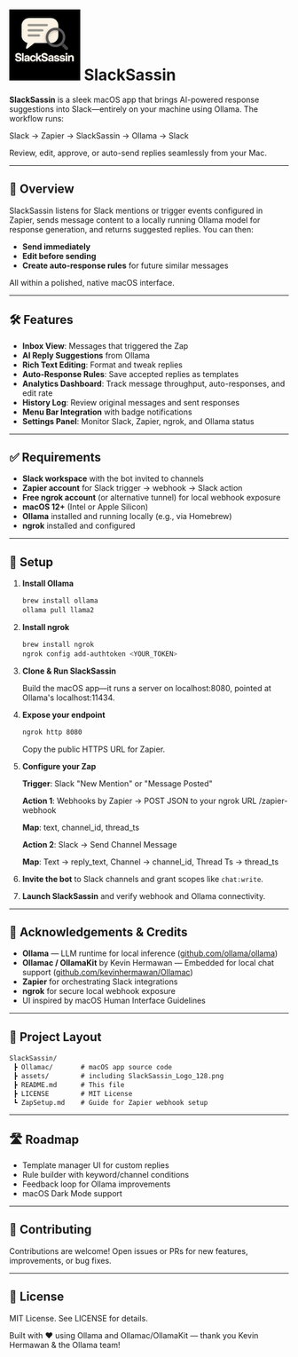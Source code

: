 # ![SlackSassin Logo](./assets/SlackSassin_Logo_128.png) SlackSassin

**SlackSassin** is a sleek macOS app that brings AI-powered response suggestions into Slack—entirely on your machine using Ollama. The workflow runs:

Slack → Zapier → SlackSassin → Ollama → Slack

Review, edit, approve, or auto-send replies seamlessly from your Mac.

---

## 🚀 Overview

SlackSassin listens for Slack mentions or trigger events configured in Zapier, sends message content to a locally running Ollama model for response generation, and returns suggested replies. You can then:

- **Send immediately**  
- **Edit before sending**  
- **Create auto-response rules** for future similar messages

All within a polished, native macOS interface.

---

## 🛠️ Features

- **Inbox View**: Messages that triggered the Zap    
- **AI Reply Suggestions** from Ollama    
- **Rich Text Editing**: Format and tweak replies    
- **Auto‑Response Rules**: Save accepted replies as templates    
- **Analytics Dashboard**: Track message throughput, auto-responses, and edit rate    
- **History Log**: Review original messages and sent responses    
- **Menu Bar Integration** with badge notifications    
- **Settings Panel**: Monitor Slack, Zapier, ngrok, and Ollama status

---

## ✅ Requirements

- **Slack workspace** with the bot invited to channels    
- **Zapier account** for Slack trigger → webhook → Slack action    
- **Free ngrok account** (or alternative tunnel) for local webhook exposure    
- **macOS 12+** (Intel or Apple Silicon)    
- **Ollama** installed and running locally (e.g., via Homebrew)    
- **ngrok** installed and configured

---

## 🔧 Setup

1. **Install Ollama**    
   ```bash
   brew install ollama
   ollama pull llama2
   ```

2. **Install ngrok**
   ```bash
   brew install ngrok
   ngrok config add-authtoken <YOUR_TOKEN>
   ```

3. **Clone & Run SlackSassin**
   
   Build the macOS app—it runs a server on localhost:8080, pointed at Ollama's localhost:11434.

4. **Expose your endpoint**
   ```bash
   ngrok http 8080
   ```
   Copy the public HTTPS URL for Zapier.

5. **Configure your Zap**
   
   **Trigger**: Slack "New Mention" or "Message Posted"
   
   **Action 1**: Webhooks by Zapier → POST JSON to your ngrok URL /zapier-webhook
   
   **Map**: text, channel_id, thread_ts
   
   **Action 2**: Slack → Send Channel Message
   
   **Map**: Text → reply_text, Channel → channel_id, Thread Ts → thread_ts

6. **Invite the bot** to Slack channels and grant scopes like `chat:write`.

7. **Launch SlackSassin** and verify webhook and Ollama connectivity.

---

## 🙌 Acknowledgements & Credits

- **Ollama** — LLM runtime for local inference ([github.com/ollama/ollama](https://github.com/ollama/ollama))
- **Ollamac / OllamaKit** by Kevin Hermawan — Embedded for local chat support ([github.com/kevinhermawan/Ollamac](https://github.com/kevinhermawan/Ollamac))
- **Zapier** for orchestrating Slack integrations
- **ngrok** for secure local webhook exposure
- UI inspired by macOS Human Interface Guidelines

---

## 📁 Project Layout

```
SlackSassin/
 ┣ Ollamac/       # macOS app source code
 ┣ assets/        # including SlackSassin_Logo_128.png
 ┣ README.md      # This file
 ┣ LICENSE        # MIT License
 ┗ ZapSetup.md    # Guide for Zapier webhook setup
```

---

## 🛣️ Roadmap

- Template manager UI for custom replies
- Rule builder with keyword/channel conditions
- Feedback loop for Ollama improvements
- macOS Dark Mode support

---

## 🤝 Contributing

Contributions are welcome! Open issues or PRs for new features, improvements, or bug fixes.

---

## 📜 License

MIT License. See LICENSE for details.

Built with ❤️ using Ollama and Ollamac/OllamaKit — thank you Kevin Hermawan & the Ollama team!
